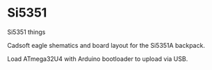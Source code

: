 Si5351
======

Si5351 things

Cadsoft eagle shematics and board layout for the Si5351A backpack. 

Load ATmega32U4 with Arduino bootloader to upload via USB. 

